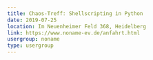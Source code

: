 ```yaml
---
title: Chaos-Treff: Shellscripting in Python
date: 2019-07-25
location: Im Neuenheimer Feld 368, Heidelberg
link: https://www.noname-ev.de/anfahrt.html
usergroup: noname
type: usergroup
---
```

